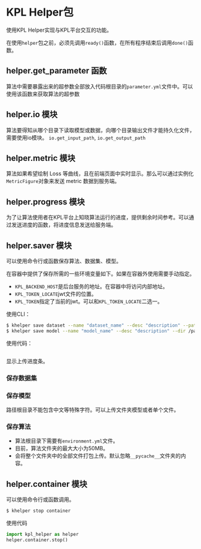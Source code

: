 # KPL Helper包

使用KPL Helper实现与KPL平台交互的功能。

在使用`helper`包之前，必须先调用`ready()`函数，在所有程序结束后调用`done()`函数。

## helper.get_parameter 函数
算法中需要暴露出来的超参数全部放入代码根目录的`parameter.yml`文件中。可以使用该函数来获取算法的超参数

## helper.io 模块
算法要得知从哪个目录下读取模型或数据，向哪个目录输出文件才能持久化文件，需要使用io模块。
`io.get_input_path`, `io.get_output_path`

## helper.metric 模块
算法如果希望绘制 Loss 等曲线，且在前端页面中实时显示。那么可以通过实例化`MetricFigure`对象来发送 metric 数据到服务端。

## helper.progress 模块
为了让算法使用者在KPL平台上知晓算法运行的进度，提供剩余时间参考。可以通过发送进度的函数，将进度信息发送给服务端。

## helper.saver 模块
可以使用命令行或函数保存算法、数据集、模型。

在容器中提供了保存所需的一些环境变量如下。如果在容器外使用需要手动指定。

- `KPL_BACKEND_HOST`是后台服务的地址。在容器中将访问内部地址。
- `KPL_TOKEN_LOCATE`jwt文件的位置。
- `KPL_TOKEN`指定了当前的jwt。可以和`KPL_TOKEN_LOCATE`二选一。

使用CLI：
```bash
$ khelper save dataset --name "dataset_name" --desc "description" --path /path/to/dataset
$ khelper save model --name "model_name" --desc "description" --dir /path/to/model
```

使用代码：
```python

```

显示上传进度条。

### 保存数据集


### 保存模型
路径根目录不能包含中文等特殊字符。可以上传文件夹模型或者单个文件。

### 保存算法
- 算法根目录下需要有`environment.yml`文件。
- 目前，算法文件夹的最大大小为50MB。
- 会将整个文件夹中的全部文件打包上传。默认忽略`__pycache__`文件夹的内容。



## helper.container 模块
可以使用命令行或函数调用。

```bash
$ khelper stop container
```

使用代码
```python
import kpl_helper as helper
helper.container.stop()
```

